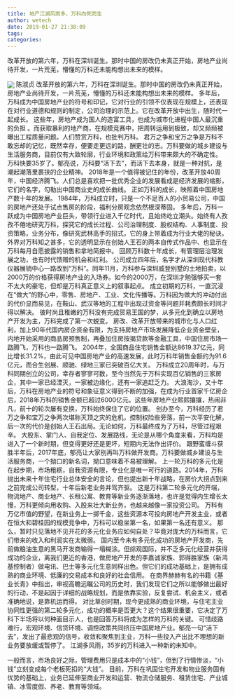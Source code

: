 ```yaml
---
title: 地产江湖风雨多，万科向死而生
author: wetech
date: 2019-01-27 21:38:09
tags: 
categories: 
---
```

改革开放的第六年，万科在深圳诞生。那时中国的房改仍未真正开始，房地产业尚待开发，一片荒芜，懵懂的万科还未能构想出未来的模样。
<!-- more -->
<img align="center" border="0" src="https://imgcdn.yicai.com/uppics/images/2019/01/b7a4521948b7550580c29e0f6b625b27.jpg" />
陈淑贞
改革开放的第六年，万科在深圳诞生。那时中国的房改仍未真正开始，房地产业尚待开发，一片荒芜，懵懂的万科还未能构想出未来的模样。
多年后，万科成为中国房地产业的符号和印记，它对行业的引领不仅表现在规模上，还表现在对行业道德和规则的制定，公司治理的示范上。它在改革开放中出生，随时代一起成长。
这些年，房地产成为国人的造富工具，也成为城市化进程中国人最沉重的负担 。而获取暴利的地产商，在规模竞赛中，把周转运用到极致，却又频频被曝出工程质量问题。人们赞赏万科，也批判万科。
君万之争和宝万之争是万科不敢忘却的记忆，既然幸存，便要走更远的路，酬更壮的志。万科要做的城乡建设与生活服务商，目前仅有大致轮廓，行业环境和政策给万科带来颇大的不确定性。
万科快要35岁了。郁亮说，万科要“活下去”，而活下去本身，就是一种对抗，是潮起潮落里裹挟的企业精神。
2018年是一个值得被记住的年份，改革开放40周年，中国经济腾飞。人们总是喜欢把一批优秀企业的发展看成是经济发展的缩影，它们的名字，勾勒出中国商业史的成长曲线。
正如万科的成长，映照着中国房地产数十年的发展。
1984年，万科成立时，只是一个不足百人的小贸易公司，中国的房地产还处于试点售房的阶段，福利分房观念依然根深蒂固。
多年后，万科一跃成为中国房地产业巨头，带领行业进入千亿时代，且始终屹立潮头。始终有人孜孜不倦地研究万科，探究它的成长过程、公司治理制度、股权结构、人事制度、投资策略，业务分布，像研究武林高手的招式，它的身上带着成为行业大佬的秘诀。
外界对万科知之甚多，它的透明显示在创始人王石的两本自传式作品中、也显示在万科每月自愿披露的销售和拿地简报中。
回顾万科数十年成长，有管理层治理发展之功，也有时代馈赠的机会和红利。
公司成立四年后，名字才从深圳现代科教仪器展销中心一路改到“万科”。同年11月，万科参与深圳威登别墅的土地拍卖，以2000万的价格获得房地产业的入场券。如今的2000万，在深圳才勉强够买一套不太大的豪宅，但却是万科真正意义上的叙事起点。
成立初期的万科，一直沉浸在“做大”的野心中，零售、房地产、工业、文化传播等。万科因为做大的冲动付出的代价显而易见，在鞍山、武汉等地的工程中出现过资金等问题并耗费颇长时间才得以解决。
彼时尚且稚嫩的万科没有完成贸易王国的梦，从多元化到确立以房地产开发为主，万科完成了第一次蜕变。
房改、改革开放带来的城市化与人口红利，加上90年代国内房企资金有限，为支持房地产市场发展降低企业资金壁垒，内地开始采用的商品房预售制，再叠加住房按揭贷款等金融工具，中国住房市场一路腾飞，万科也一路腾飞。
2004年，全国商品住宅销售金额达8619.37亿元，同比增长31.2%，由此可见中国房地产业的高速发展，此时万科年销售金额约为91.6亿元，而合生创展、顺驰、绿地三家已突破百亿大关。
万科成立20周年时，与万科同期创立的公司，幸存者寥寥可数，至今当然先于万科实现百亿销售的三家房企，其中一家已经湮灭，一家被边缘化，还有一家追赶乏力。
大浪淘沙，又十年后，万科在房地产业的符号和象征意义得到不断的加强，在成为行业首家千亿房企后，2018年万科的销售金额已超过6000亿元。这些年房地产业熙熙攘攘，热闹非凡，前十的轮次屡有变换，万科始终保住了它的位置。
创办至今，万科经历了君万之争和宝万之争两次堪称灭顶之灾的危机，控制权险些旁落，前一次平安化解，后一次的代价是创始人王石出局。无论如何，万科最终成为了万科，尽管过程艰辛。
大股东、掌门人、自我定位、发展路线，无论是从哪个角度来看，万科均是进入了一个新时期，但变得更好还是更坏，短期内无法作出评价。
跟野蛮缠斗获胜半年后，2017年底，郁亮让大家别再叫万科做开发商。万科要做城乡建设与生活服务商，一个拗口的新名词，拗口意味着不易被理解。
上一轮万科的多元化是在起步期，市场粗粝，自我资源有限，专业化是唯一可行的道路。2014年，万科抛出未来十年住宅行业总体安全的言论，但也提出新十年战略，在房价大拐点到来之前完成公司转型，十年后新老业务并驾齐驱。
这是万科第二轮多元化的开端，物流地产、商业地产、长租公寓、教育等新业务逐渐落地，也许是觉得内生增长太慢，万科更倾向用收购、入股来壮大新业务，也越来越像一家投资公司。
万科有万亿市值的野望，在新业务上一掷千金，这些资源本可投向房地产开发主业，或者在恒大和碧桂园的规模竞争中，万科可以稳坐第一名，如果第一名还有意义。
那么，暂时只见落地不见开花的多元化业务应如何自处？毕竟对庞大的万科而言，它们带来的收入和利润实在太微弱。
国内至今未有多元化成功的房地产开发商，先前做粮油生意的黑马开发商输得一塌糊涂。但综观国际，并不乏多元化经营并获得成功的企业，离我们更近的香港，做房地产开发的李嘉诚家族、郭得胜家族（新鸿基控制者）做电讯、巴士等多元化生意同样出色。但它们的成功基础上，是拥有成熟的商业环境、低廉的交易成本和良好的社会信用。
在商界赫赫有名的书籍《基业长青》中指出，审视高瞻远瞩公司的历史时，我们发现它们之所以能够做出最好的行动，不是起因于详细的战略规划，而是依靠实验，反复尝试、机会主义，或者准确地说，是靠机运而得。
对比草创时期，现今更成熟的商业环境，与住宅主业协同性更强的第二轮多元化，成功的概率是否更大？这个结果很重要，它决定了万科下半场将以何种面目示人，也是回答万科将成为怎样的万科的关键。
可惜歧路难行，宏观环境、信贷环境、调控政策共同挤压中国房地产业。郁亮一句“活下去”，发出了最悲观的信号，收敛和聚焦到主业，万科一些投入产出比不理想的新业务要放缓或暂停了。
江湖多风雨，35岁的万科进入一种新的未知中。
 
 
一般而言，市场良好之际，管理费用只是成本中的“小钱”，但到了行情惨淡，“小钱”立刻变成每个老板死扣的“大钱”。
目前，万科在巩固住宅开发和物业服务固有优势的基础上，业务已延伸至商业开发和运营、物流仓储服务、租赁住宅、产业城镇、冰雪度假、养老、教育等领域。
